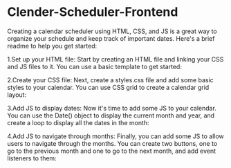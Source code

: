 # Clender-Scheduler-Frontend
Creating a calendar scheduler using HTML, CSS, and JS is a great way to organize your schedule and keep track of important dates. Here's a brief readme to help you get started:

1.Set up your HTML file: Start by creating an HTML file and linking your CSS and JS files to it. You can use a basic template to get started:

2.Create your CSS file: Next, create a styles.css file and add some basic styles to your calendar. You can use CSS grid to create a calendar grid layout:

3.Add JS to display dates: Now it's time to add some JS to your calendar. You can use the Date() object to display the current month and year, and create a loop to display all the dates in the month:

4.Add JS to navigate through months: Finally, you can add some JS to allow users to navigate through the months. You can create two buttons, one to go to the previous month and one to go to the next month, and add event listeners to them:
